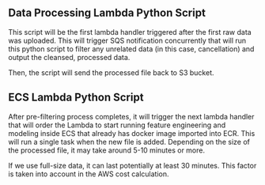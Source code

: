## Data Processing Lambda Python Script

This script will be the first lambda handler triggered after the first raw data was uploaded. This will trigger SQS notification concurrently that will run this python script to filter any unrelated data (in this case, cancellation) and output the cleansed, processed data. 

Then, the script will send the processed file back to S3 bucket.

## ECS Lambda Python Script

After pre-filtering process completes, it will trigger the next lambda handler that will order the Lambda to start running feature engineering and modeling inside ECS that already has docker image imported into ECR. This will run a single task when the new file is added. Depending on the size of the processed file, it may take around 5-10 minutes or more.

If we use full-size data, it can last potentially at least 30 minutes. This factor is taken into account in the AWS cost calculation.


